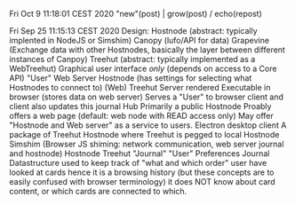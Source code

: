 Fri Oct  9 11:18:01 CEST 2020
"new"(post) | grow(post) / echo(repost)

Fri Sep 25 11:15:13 CEST 2020
Design:
    Hostnode (abstract: typically implented in NodeJS or Simshim)
        Canopy (lufo/API for data)
        Grapevine (Exchange data with other Hostnodes, basically the layer between different instances of Canpoy)
    Treehut (abstract: typically implemented as a WebTreehut)
        Graphical user interface _only_ (depends on access to a Core API)
        "User"
    Web Server
        Hostnode  (has settings for selecting what Hostnodes to connect to)
        (Web) Treehut
            Server rendered
            Executable in browser (stores data on web server)
            Serves a "User" to browser client and client also updates this journal
    Hub
        Primarily a public Hostnode
        Proably offers a web page (default: web node with READ access only)
        May offer "Hostnode and Web server" as a service to users.
    Electron desktop client
        A package of
                Treehut
                Hostnode
            where Treehut is pegged to local Hostnode
    Simshim (Browser JS shiming: network communication, web server journal and hostnode)
        Hostnode
        Treehut
        "Journal"
    "User"
        Preferences
        Journal
            Datastructure used to keep track of "what and which order" user have looked at cards
                hence it is a browsing history (but these concepts are to easily confused with browser terminology)
                it does NOT know about card content, or which cards are connected to which.

